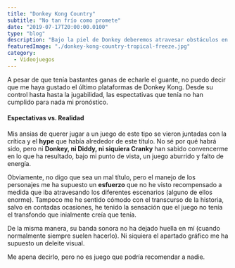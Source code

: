 ```yaml
---
title: "Donkey Kong Country"
subtitle: "No tan frío como promete"
date: "2019-07-17T20:00:00.0100"
type: "blog"
description: "Bajo la piel de Donkey deberemos atravesar obstáculos en una multitud de niveles de plataforma"
featuredImage: "./donkey-kong-country-tropical-freeze.jpg"
category:
  - Videojuegos
---
```


A pesar de que tenía bastantes ganas de echarle el guante, no puedo decir que me haya gustado el último plataformas de Donkey Kong. Desde su control hasta hasta la jugabilidad, las espectativas que tenía no han cumplido para nada mi pronóstico.

#### Espectativas vs. Realidad

Mis ansias de querer jugar a un juego de este tipo se vieron juntadas con la crítica y el **hype** que había alrededor de este título. No sé por qué habrá sido, pero ni **Donkey, ni Diddy, ni siquiera Cranky** han sabido convencerme en lo que ha resultado, bajo mi punto de vista, un juego aburrido y falto de energía.

Obviamente, no digo que sea un mal título, pero el manejo de los personajes me ha supuesto un **esfuerzo** que no he visto recompensado a medida que iba atravesando los diferentes escenarios (alguno de ellos enorme). Tampoco me he sentido cómodo con el transcurso de la historia, salvo en contadas ocasiones, he tenido la sensación que el juego no tenía el transfondo que inialmente creía que tenía.

De la misma manera, su banda sonora no ha dejado huella en mí (cuando normalmente siempre suelen hacerlo). Ni siquiera el apartado gráfico me ha supuesto un deleite visual.

Me apena decirlo, pero no es juego que podría recomendar a nadie.

